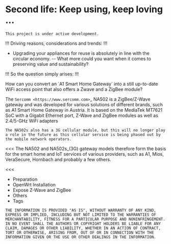 # Second life: Keep using, keep loving ...
```
This project is under active development.

```

!!! Driving reasons, considerations and trends:
!!! 

- Upgrading your appliances for reuse is absolutely in line with the circular economy. 
-- What more could you want when it comes to preserving value and sustainability?

!!! So the question simply arises:
!!! 

How can you convert an ´A1 Smart Home Gateway´ into a still up-to-date WiFi access point that also offers a Zwave and a ZigBee module?

The `Sercomm <https://www.sercomm.com>`_ NA502 is a ZigBee/Z-Wave gateway and was developed for various solutions of different brands, such as A1 Smart Home Gateway in Austria. It is based on the MediaTek MT7621 SoC with a Gigabit Ethernet port, Z-Wave and ZigBee modules as well as 2.4/5-GHz WiFi adapters

```
The NA502s also has a 3G cellular module, but this will no longer play a role in the future as this cellular service is being phased out by the mobile network operators.

```

<<<
The NA502 and NA502s_(3G) gateway models therefore form the basis for the smart home and IoT services of various providers, such as A1, Mios, VeraSecure, Hornbach and probably a few others.

<<<

- Preparation
- OpenWrt Installation
- Expose Z-Wave and ZigBee
- Others
- Tags

```
THE INFORMATION IS PROVIDED "AS IS", WITHOUT WARRANTY OF ANY KIND, EXPRESS OR IMPLIED, INCLUDING BUT NOT LIMITED TO THE WARRANTIES OF MERCHANTABILITY, FITNESS FOR A PARTICULAR PURPOSE AND NONINFRINGEMENT. IN NO EVENT SHALL THE AUTHORS OR COPYRIGHT HOLDERS BE LIABLE FOR ANY CLAIM, DAMAGES OR OTHER LIABILITY, WHETHER IN AN ACTION OF CONTRACT, TORT OR OTHERWISE, ARISING FROM, OUT OF OR IN CONNECTION WITH THE INFORMATION GIVEN OR THE USE OR OTHER DEALINGS IN THE INFORMATION.
```
